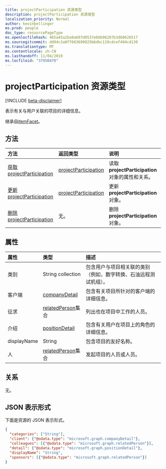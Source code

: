 ```yaml
---
title: projectParticipation 资源类型
description: projectParticipation 资源类型
localization_priority: Normal
author: kevinbellinger
ms.prod: people
doc_type: resourcePageType
ms.openlocfilehash: 465a45a2ba8a607d0537e66b96207b3d60626517
ms.sourcegitcommit: dd94c3a0f7663699825b6dbc119cdcef494cd130
ms.translationtype: MT
ms.contentlocale: zh-CN
ms.lasthandoff: 11/04/2019
ms.locfileid: "37950470"
---
```

# <a name="projectparticipation-resource-type"></a>projectParticipation 资源类型

[!INCLUDE [beta-disclaimer](../../includes/beta-disclaimer.md)]

表示有关与用户关联的项目的详细信息。

继承自[itemFacet](itemfacet.md)。

## <a name="methods"></a>方法

| 方法                                                         | 返回类型                                     | 说明                                                       |
|:---------------------------------------------------------------|:------------------------------------------------|:------------------------------------------------------------------|
| [获取 projectParticipation](../api/projectparticipation-get.md) | [projectParticipation](projectparticipation.md) | 读取**projectParticipation**对象的属性和关系。 |
| [更新 projectParticipation](../api/projectparticipation-update.md)                | [projectParticipation](projectparticipation.md) | 更新**projectParticipation**对象。                               |
| [删除 projectParticipation](../api/projectparticipation-delete.md)                | 无。                                            | 删除**projectParticipation**对象。                               |

## <a name="properties"></a>属性

| 属性     | 类型                                        | 描述                                                                                      |
|:-------------|:--------------------------------------------|:-------------------------------------------------------------------------------------------------|
|类别    | String collection                           | 包含用户与项目相关联的类别（例如，数字转换、石油远程测试机组）。 |
|客户端        |[companyDetail](companydetail.md)            | 包含有关项目所针对的客户端的详细信息。                              |
|征求    |[relatedPerson](relatedperson.md)集合 | 列出也在项目中工作的人员。                                                          |
|介绍        |[positionDetail](positiondetail.md)          | 包含有关用户在项目上的角色的详细信息。                                             |
|displayName   |String                                       |包含项目的友好名称。                                                         |
|人      |[relatedPerson](relatedperson.md)集合 | 发起项目的人员或人员。                                                         |

## <a name="relationships"></a>关系

无。

## <a name="json-representation"></a>JSON 表示形式

下面是资源的 JSON 表示形式。

<!-- {
  "blockType": "resource",
  "optionalProperties": [

  ],
  "@odata.type": "microsoft.graph.projectParticipation",
  "baseType": ""
}-->

```json
{
  "categories": ["String"],
  "client": {"@odata.type": "microsoft.graph.companyDetail"},
  "colleagues": [{"@odata.type": "microsoft.graph.relatedPerson"}],
  "detail": {"@odata.type": "microsoft.graph.positionDetail"},
  "displayName": "String",
  "sponsors": [{"@odata.type": "microsoft.graph.relatedPerson"}]
}
```

<!-- uuid: 16cd6b66-4b1a-43a1-adaf-3a886856ed98
2019-02-04 14:57:30 UTC -->
<!-- {
  "type": "#page.annotation",
  "description": "projectParticipation resource",
  "keywords": "",
  "section": "documentation",
  "tocPath": ""
}-->
